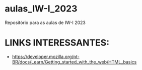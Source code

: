 # aulas_IW-I_2023
Repositório para as aulas de IW-I 2023

# LINKS INTERESSANTES:
- https://developer.mozilla.org/pt-BR/docs/Learn/Getting_started_with_the_web/HTML_basics
